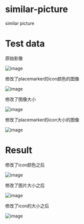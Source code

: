 # similar-picture
similar picture

# Test data

原始影像

![image](https://github.com/practice-more/similar-picture/raw/master/data/org.png)

修改了placemarker的icon颜色的图像

![image](https://github.com/practice-more/similar-picture/raw/master/data/org_color.png)

修改了图像大小

![image](https://github.com/practice-more/similar-picture/raw/master/data/org_res.png)

修改了placemarker的icon大小的图像

![image](https://github.com/practice-more/similar-picture/raw/master/data/org_size.png)

# Result 

修改了icon颜色之后

![image](https://github.com/practice-more/similar-picture/raw/master/data/rlt_color.png)

修改了图片大小之后

![image](https://github.com/practice-more/similar-picture/raw/master/data/rlt_res.png)

修改了icon的大小之后

![image](https://github.com/practice-more/similar-picture/raw/master/data/rlt_icon_size.png)

